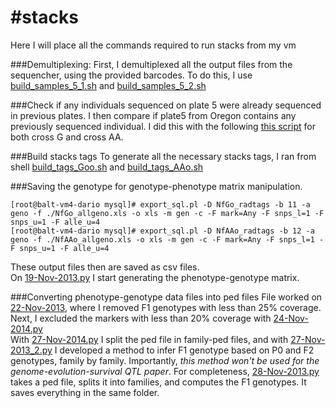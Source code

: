 #stacks
======
Here I will place all the commands required to run stacks from my vm

###Demultiplexing:
First, I demultiplexed all the output files from the sequencher, using the provided barcodes.
To do this, I use [build_samples_5_1.sh](https://github.com/dvalenzano/stacks/blob/master/build_samples_5_1.sh) and [build_samples_5_2.sh](https://github.com/dvalenzano/stacks/blob/master/build_samples_5_2.sh)

###Check if any individuals sequenced on plate 5 were already sequenced in previous plates. 
I then compare if plate5 from Oregon contains any previously sequenced individual. 
I did this with the following [this script](https://github.com/dvalenzano/Interactive-Sessions/blob/master/04-Sep-2013.py) for both cross G and cross AA.

###Build stacks tags
To generate all the necessary stacks tags, I ran from shell [build_tags_Goo.sh](https://github.com/dvalenzano/stacks/blob/master/build_tags_Goo.sh) and [build_tags_AAo.sh](https://github.com/dvalenzano/stacks/blob/master/build_tags_AAo.sh)

###Saving the genotype for genotype-phenotype matrix manipulation.
```
[root@balt-vm4-dario mysql]# export_sql.pl -D NfGo_radtags -b 11 -a geno -f ./NfGo_allgeno.xls -o xls -m gen -c -F mark=Any -F snps_l=1 -F snps_u=1 -F alle_u=4
[root@balt-vm4-dario mysql]# export_sql.pl -D NfAAo_radtags -b 12 -a geno -f ./NfAAo_allgeno.xls -o xls -m gen -c -F mark=Any -F snps_l=1 -F snps_u=1 -F alle_u=4
```
These output files then are saved as csv files.  
On [19-Nov-2013.py](https://github.com/dvalenzano/Interactive-Sessions/blob/master/19-Nov-2013.py) I start generating the phenotype-genotype matrix. 

###Converting phenotype-genotype data files into ped files
File worked on [22-Nov-2013](https://github.com/dvalenzano/Interactive-Sessions/blob/master/22-Nov-2013), where I removed F1 genotypes with less than 25% coverage.  
Next, I excluded the markers with less than 20% coverage with [24-Nov-2014.py](https://github.com/dvalenzano/Interactive-Sessions/blob/master/24-Nov-2013.py)  
With [27-Nov-2014.py](https://github.com/dvalenzano/Interactive-Sessions/blob/master/27-Nov-2013.py) I split the ped file in family-ped files, and with [27-Nov-2013_2.py](https://github.com/dvalenzano/Interactive-Sessions/blob/master/27-Nov-2013_2.py) I developed a method to infer F1 genotype based on P0 and F2 genotypes, family by family. Importantly, *this method won't be used for the genome-evolution-survival QTL paper*. For completeness, [28-Nov-2013.py](https://github.com/dvalenzano/Interactive-Sessions/blob/master/28-Nov-2013.py) takes a ped
file, splits it into families, and computes the F1 genotypes. It saves everything in the same folder. 




